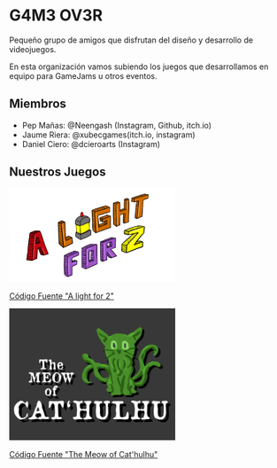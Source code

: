 # G4M3 OV3R

Pequeño grupo de amigos que disfrutan del diseño y desarrollo de videojuegos.

En esta organización vamos subiendo los juegos que desarrollamos en equipo para GameJams u otros eventos.

## Miembros

* Pep Mañas: @Neengash (Instagram, Github, itch.io)
* Jaume Riera: @xubecgames(itch.io, instagram)
* Daniel Ciero: @dcieroarts (Instagram)

## Nuestros Juegos

[<img src="https://github.com/G4M30V3R-T34M/.github/blob/master/media/ALightFor2.png" alt="ALightFor2" width="300"/>](https://g4m30v3r-t34m.github.io/ALightForTwo/)

[Código Fuente "A light for 2"](https://github.com/G4M30V3R-T34M/ALightForTwo)

[<img src="https://github.com/G4M30V3R-T34M/.github/blob/master/media/Cathulhu.png" alt="Cat'hulhu" width="300"/>](https://g4m30v3r-t34m.github.io/cat-hulhu/)

[Código Fuente "The Meow of Cat'hulhu"](https://github.com/G4M30V3R-T34M/cat-hulhu)